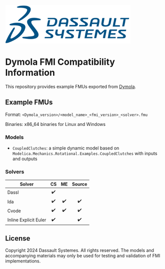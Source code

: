 <img src="resources/3DS.svg" width="400"/>

# Dymola FMI Compatibility Information

This repository provides example FMUs exported from [Dymola](https://www.3ds.com/products/catia/dymola).

## Example FMUs

Format: `<Dymola_version>/<model_name>_<fmi_version>_<solver>.fmu`

Binaries: x86_64 binaries for Linux and Windows

### Models

- `CoupledClutches`: a simple dynamic model based on `Modelica.Mechanics.Rotational.Examples.CoupledClutches` with inputs and outputs

### Solvers

| Solver                |         CS         |         ME         |       Source       |
|-----------------------|:------------------:|:------------------:|:------------------:|
| Dassl                 | :heavy_check_mark: |                    |                    |
| Ida                   | :heavy_check_mark: | :heavy_check_mark: | :heavy_check_mark: |
| Cvode                 | :heavy_check_mark: | :heavy_check_mark: | :heavy_check_mark: |
| Inline Explicit Euler | :heavy_check_mark: |                    | :heavy_check_mark: |

## License

Copyright 2024 Dassault Systemes.
All rights reserved.
The models and accompanying materials may only be used for testing and validation of FMI implementations.
